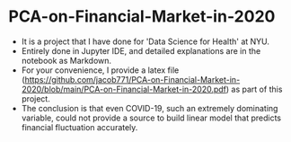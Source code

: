 # PCA-on-Financial-Market-in-2020

* It is a project that I have done for 'Data Science for Health' at NYU.
* Entirely done in Jupyter IDE, and detailed explanations are in the notebook as Markdown.
* For your convenience, I provide a latex file (https://github.com/jacob771/PCA-on-Financial-Market-in-2020/blob/main/PCA-on-Financial-Market-in-2020.pdf) as part of this project.
* The conclusion is that even COVID-19, such an extremely dominating variable, could not provide a source to build linear model that predicts financial fluctuation accurately.
